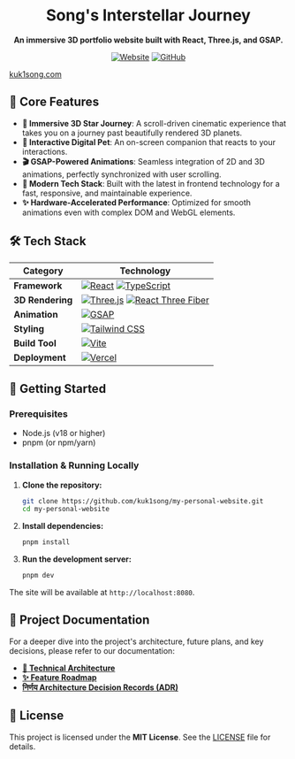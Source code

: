 <div align="center">

# **Song's Interstellar Journey**

**An immersive 3D portfolio website built with React, Three.js, and GSAP.**

[![Website](https://img.shields.io/badge/Live--Demo-blue?style=for-the-badge&logo=vercel)](https://www.kuk1song.com/)
[![GitHub](https://img.shields.io/github/stars/kuk1song/my-personal-website?style=for-the-badge&logo=github)](https://github.com/kuk1song/my-personal-website)

</div>

[kuk1song.com](https://github.com/kuk1song/my-personal-website)


## 🚀 Core Features

- **🌌 Immersive 3D Star Journey**: A scroll-driven cinematic experience that takes you on a journey past beautifully rendered 3D planets.
- **🤖 Interactive Digital Pet**: An on-screen companion that reacts to your interactions.
- **🎬 GSAP-Powered Animations**: Seamless integration of 2D and 3D animations, perfectly synchronized with user scrolling.
- **🎨 Modern Tech Stack**: Built with the latest in frontend technology for a fast, responsive, and maintainable experience.
- **✨ Hardware-Accelerated Performance**: Optimized for smooth animations even with complex DOM and WebGL elements.

## 🛠️ Tech Stack

| Category          | Technology                                                                                                                                                             |
| ----------------- | ---------------------------------------------------------------------------------------------------------------------------------------------------------------------- |
| **Framework**     | [![React](https://img.shields.io/badge/-React-20232A?style=flat-square&logo=react)](https://react.dev/) [![TypeScript](https://img.shields.io/badge/-TypeScript-007ACC?style=flat-square&logo=typescript)](https://www.typescriptlang.org/)     |
| **3D Rendering**  | [![Three.js](https://img.shields.io/badge/-Three.js-000000?style=flat-square&logo=three.js)](https://threejs.org/) [![React Three Fiber](https://img.shields.io/badge/-React_Three_Fiber-926488?style=flat-square)](https://docs.pmnd.rs/react-three-fiber) |
| **Animation**     | [![GSAP](https://img.shields.io/badge/-GSAP-88CE02?style=flat-square&logo=greensock)](https://gsap.com/)                                                                  |
| **Styling**       | [![Tailwind CSS](https://img.shields.io/badge/-Tailwind_CSS-06B6D4?style=flat-square&logo=tailwindcss)](https://tailwindcss.com/)                                         |
| **Build Tool**    | [![Vite](https://img.shields.io/badge/-Vite-646CFF?style=flat-square&logo=vite)](https://vitejs.dev/)                                                                      |
| **Deployment**    | [![Vercel](https://img.shields.io/badge/-Vercel-000000?style=flat-square&logo=vercel)](https://vercel.com/)                                                                |

## 🔧 Getting Started

### Prerequisites

- Node.js (v18 or higher)
- pnpm (or npm/yarn)

### Installation & Running Locally

1.  **Clone the repository:**
    ```bash
    git clone https://github.com/kuk1song/my-personal-website.git
    cd my-personal-website
    ```

2.  **Install dependencies:**
    ```bash
    pnpm install
    ```

3.  **Run the development server:**
    ```bash
    pnpm dev
    ```

The site will be available at `http://localhost:8080`.

## 📂 Project Documentation

For a deeper dive into the project's architecture, future plans, and key decisions, please refer to our documentation:

- **[📄 Technical Architecture](./docs/technical-architecture.md)**
- **[✨ Feature Roadmap](./docs/feature-roadmap.md)**
- **[ निर्णय Architecture Decision Records (ADR)](./docs/adr/)**

## 📄 License

This project is licensed under the **MIT License**. See the [LICENSE](./LICENSE) file for details.